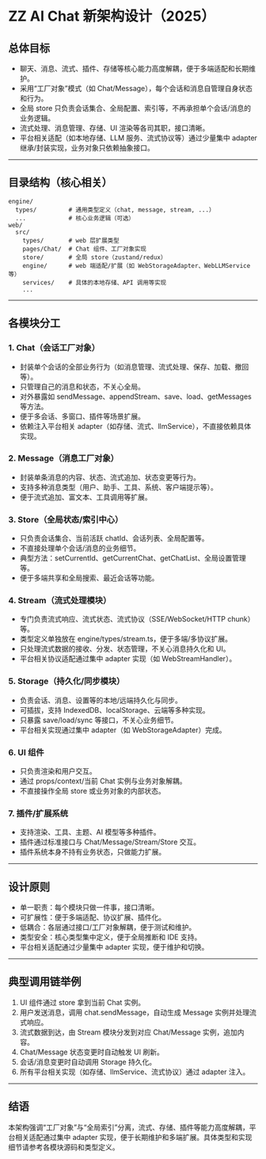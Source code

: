 # ZZ AI Chat 新架构设计（2025）

## 总体目标
- 聊天、消息、流式、插件、存储等核心能力高度解耦，便于多端适配和长期维护。
- 采用“工厂对象”模式（如 Chat/Message），每个会话和消息自管理自身状态和行为。
- 全局 store 只负责会话集合、全局配置、索引等，不再承担单个会话/消息的业务逻辑。
- 流式处理、消息管理、存储、UI 渲染等各司其职，接口清晰。
- 平台相关适配（如本地存储、LLM 服务、流式协议等）通过少量集中 adapter 继承/封装实现，业务对象只依赖抽象接口。

---

## 目录结构（核心相关）

```
engine/
  types/         # 通用类型定义（chat, message, stream, ...）
  ...            # 核心业务逻辑（可选）
web/
  src/
    types/       # web 层扩展类型
    pages/Chat/  # Chat 组件、工厂对象实现
    store/       # 全局 store（zustand/redux）
    engine/      # web 端适配/扩展（如 WebStorageAdapter、WebLLMService 等）
    services/    # 具体的本地存储、API 调用等实现
    ...
```

---

## 各模块分工

### 1. Chat（会话工厂对象）
- 封装单个会话的全部业务行为（如消息管理、流式处理、保存、加载、撤回等）。
- 只管理自己的消息和状态，不关心全局。
- 对外暴露如 sendMessage、appendStream、save、load、getMessages 等方法。
- 便于多会话、多窗口、插件等场景扩展。
- 依赖注入平台相关 adapter（如存储、流式、llmService），不直接依赖具体实现。

### 2. Message（消息工厂对象）
- 封装单条消息的内容、状态、流式追加、状态变更等行为。
- 支持多种消息类型（用户、助手、工具、系统、客户端提示等）。
- 便于流式追加、富文本、工具调用等扩展。

### 3. Store（全局状态/索引中心）
- 只负责会话集合、当前活跃 chatId、会话列表、全局配置等。
- 不直接处理单个会话/消息的业务细节。
- 典型方法：setCurrentId、getCurrentChat、getChatList、全局设置管理等。
- 便于多端共享和全局搜索、最近会话等功能。

### 4. Stream（流式处理模块）
- 专门负责流式响应、流式状态、流式协议（SSE/WebSocket/HTTP chunk）等。
- 类型定义单独放在 engine/types/stream.ts，便于多端/多协议扩展。
- 只处理流式数据的接收、分发、状态管理，不关心消息持久化和 UI。
- 平台相关协议适配通过集中 adapter 实现（如 WebStreamHandler）。

### 5. Storage（持久化/同步模块）
- 负责会话、消息、设置等的本地/远端持久化与同步。
- 可插拔，支持 IndexedDB、localStorage、云端等多种实现。
- 只暴露 save/load/sync 等接口，不关心业务细节。
- 平台相关实现通过集中 adapter（如 WebStorageAdapter）完成。

### 6. UI 组件
- 只负责渲染和用户交互。
- 通过 props/context/当前 Chat 实例与业务对象解耦。
- 不直接操作全局 store 或业务对象的内部状态。

### 7. 插件/扩展系统
- 支持渲染、工具、主题、AI 模型等多种插件。
- 插件通过标准接口与 Chat/Message/Stream/Store 交互。
- 插件系统本身不持有业务状态，只做能力扩展。

---

## 设计原则
- 单一职责：每个模块只做一件事，接口清晰。
- 可扩展性：便于多端适配、协议扩展、插件化。
- 低耦合：各层通过接口/工厂对象解耦，便于测试和维护。
- 类型安全：核心类型集中定义，便于全局推断和 IDE 支持。
- 平台相关适配通过少量集中 adapter 实现，便于维护和切换。

---

## 典型调用链举例
1. UI 组件通过 store 拿到当前 Chat 实例。
2. 用户发送消息，调用 chat.sendMessage，自动生成 Message 实例并处理流式响应。
3. 流式数据到达，由 Stream 模块分发到对应 Chat/Message 实例，追加内容。
4. Chat/Message 状态变更时自动触发 UI 刷新。
5. 会话/消息变更时自动调用 Storage 持久化。
6. 所有平台相关实现（如存储、llmService、流式协议）通过 adapter 注入。

---

## 结语
本架构强调“工厂对象”与“全局索引”分离，流式、存储、插件等能力高度解耦，平台相关适配通过集中 adapter 实现，便于长期维护和多端扩展。具体类型和实现细节请参考各模块源码和类型定义。

